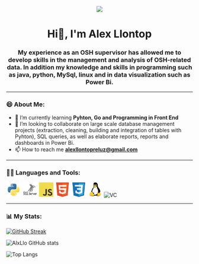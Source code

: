 <div id='header' align='center'>
  <img src='https://media.giphy.com/media/l3vR3LpUR3uFkFXlC/giphy.gif' width='200'/>
  <h1 align='center'>Hi👋, I'm Alex Llontop</h1>
  <h3 align='center'>My experience as an OSH supervisor has allowed me to develop skills in the management and analysis of OSH-related data. In addition my knowledge and skills in programming such as java, python, MySql, linux and in data visualization such as Power Bi.</h3>
</div>

---

### 😄 About Me:

- 🌱 I’m currently learning **Pyhton, Go and Programming in Front End**
- 🔭 I’m looking to collaborate on large scale database management projects (extraction, cleaning, building and integration of tables with Pyhton), SQL queries, as well as elaborate reports, reports and dashboards in Power Bi.
- 📫 How to reach me **alexllontopreluz@gmail.com**

---

<div align='left'>
  <h3>👨‍💻 Languages and Tools: </h3>
  <div>
    <img src='https://github.com/devicons/devicon/blob/master/icons/python/python-original.svg' tittle='PYTHON' alt='PY' width='40' height='40'/>
    <img src='https://github.com/devicons/devicon/blob/master/icons/microsoftsqlserver/microsoftsqlserver-plain-wordmark.svg' tittle='JavaScript' alt='JS' width='40' height='40'/>
    <img src='https://github.com/devicons/devicon/blob/master/icons/javascript/javascript-original.svg' tittle='JavaScript' alt='JS' width='40' height='40'/>
    <img src='https://github.com/devicons/devicon/blob/master/icons/html5/html5-original.svg' tittle='HTML5' alt='HTML' width='40' height='40'/>
    <img src='https://github.com/devicons/devicon/blob/master/icons/css3/css3-original.svg' tittle='CSS3' alt='CSS' width='40' height='40'/>
    <img src='https://github.com/devicons/devicon/blob/master/icons/linux/linux-original.svg' tittle='Linux' alt='Linux' width='40' height='40'/>
    <img src='[https://iconos8.es/icon/0OQR1FYCuA9f/visual-studio-code-2019](https://iconos8.es/icon/0OQR1FYCuA9f/visual-studio-code-2019)' tittle='VC' alt='VC' width='40' height='40'/>
  </div>
</div>

---
### 📊 My Stats:

[![GitHub Streak](https://github-readme-streak-stats.herokuapp.com?user=AlxLlo&theme=transparent&locale=es&date_format=j%20M%5B%20Y%5D)](https://git.io/streak-stats)

![AlxLlo GitHub stats](https://github-readme-stats.vercel.app/api?username=AlxLlo&show_icons=true&theme=radical)

![Top Langs](https://github-readme-stats.vercel.app/api/top-langs/?username=AlxLlo&layout=compact)
